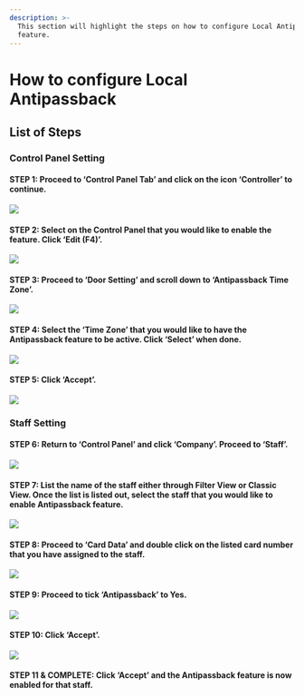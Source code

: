 ```yaml
---
description: >-
  This section will highlight the steps on how to configure Local Antipassback
  feature.
---
```


# How to configure Local Antipassback

## List of Steps

### Control Panel Setting

#### STEP 1: Proceed to ‘Control Panel Tab’ and click on the icon ‘Controller’ to continue.

![](../.gitbook/assets/untitled1a%20%288%29.png)



#### STEP 2: Select on the Control Panel that you would like to enable the feature. Click ‘Edit \(F4\)’.

![](../.gitbook/assets/untitled2%20%2820%29.png)



#### STEP 3: Proceed to ‘Door Setting’ and scroll down to ‘Antipassback Time Zone’.

![](../.gitbook/assets/untitled3%20%2814%29.png)



#### STEP 4: Select the ‘Time Zone’ that you would like to have the Antipassback feature to be active. Click ‘Select’ when done.

![](../.gitbook/assets/untitled4%20%2821%29.png)



#### STEP 5: Click ‘Accept’.

![](../.gitbook/assets/untitled5%20%2818%29.png)

### Staff Setting

#### STEP 6: Return to ‘Control Panel’ and click ‘Company’. Proceed to ‘Staff’.

![](../.gitbook/assets/untitled6%20%2820%29.png)



#### STEP 7: List the name of the staff either through Filter View or Classic View. Once the list is listed out, select the staff that you would like to enable Antipassback feature.

![](../.gitbook/assets/untitled7%20%2816%29.png)



#### STEP 8: Proceed to ‘Card Data’ and double click on the listed card number that you have assigned to the staff.

![](../.gitbook/assets/untitled8%20%2814%29.png)



#### STEP 9: Proceed to tick ‘Antipassback’ to Yes.

![](../.gitbook/assets/untitled9%20%287%29.png)



#### STEP 10: Click ‘Accept’.

![](../.gitbook/assets/untitled11%20%285%29.png)

#### STEP 11 & COMPLETE: Click ‘Accept’ and the Antipassback feature is now enabled for that staff.



